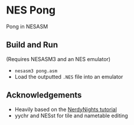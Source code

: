 # NES Pong

Pong in NESASM

## Build and Run
(Requires NESASM3 and an NES emulator)

  - `nesasm3 pong.asm`
  - Load the outputted `.NES` file into an emulator

## Acknowledgements
  - Heavily based on the [NerdyNights tutorial](http://nintendoage.com/pub/faq/NA/index.html?load=nerdy_nights_out.html#)
  - yychr and NESst for tile and nametable editing
